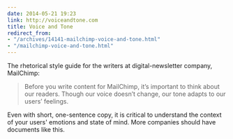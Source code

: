 ```yaml
---
date: 2014-05-21 19:23
link: http://voiceandtone.com
title: Voice and Tone
redirect_from:
- "/archives/14141-mailchimp-voice-and-tone.html"
- "/mailchimp-voice-and-tone.html"
---
```



The rhetorical style guide for the writers at digital-newsletter company, MailChimp: 

> Before you write content for MailChimp, it’s important to think about our readers. Though our voice doesn’t change, our tone adapts to our users’ feelings.

Even with short, one-sentence copy, it is critical to understand the context of your users' emotions and state of mind. More companies should have documents like this. 
